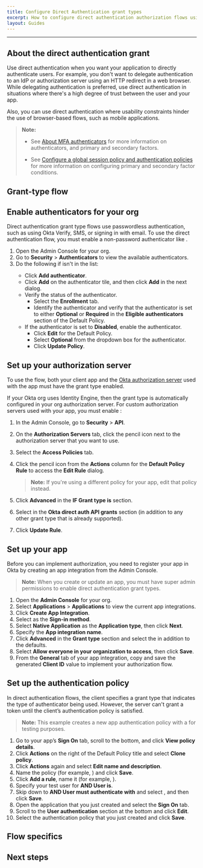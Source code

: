 ```yaml
---
title: Configure Direct Authentication grant types
excerpt: How to configure direct authentication authorization flows using primary factors and MFA
layout: Guides
---
```


<StackSnippet snippet="nutrition" />

---

## About the direct authentication <StackSnippet snippet="granttype" inline /> grant

Use direct authentication when you want your application to directly authenticate users. For example, you don't want to delegate authentication to an IdP or authorization server using an HTTP redirect in a web browser. While delegating authentication is preferred, use direct authentication in situations where there's a high degree of trust between the user and your app.

Also, you can use direct authentication where usability constraints hinder the use of browser-based flows, such as mobile applications.

<StackSnippet snippet="overview" />

> **Note:**
>
> * See [About MFA authenticators](https://help.okta.com/okta_help.htm?type=oie&id=csh-configure-authenticators) for more information on authenticators, and primary and secondary factors.
>
> * See [Configure a global session policy and authentication policies](https://developer.okta.com/docs/guides/configure-signon-policy/main/) for more information on configuring primary and secondary factor conditions.

## Grant-type flow

<StackSnippet snippet="flow-diagram"/>

## Enable authenticators for your org

Direct authentication grant type flows use passwordless authentication, such as using Okta Verify, SMS, or signing in with email. To use the direct authentication <StackSnippet snippet="granttype" inline /> flow, you must enable a non-password authenticator like <StackSnippet snippet="authenticator" inline />.

1. Open the Admin Console for your org.
1. Go to **Security** > **Authenticators** to view the available authenticators.
1. Do the following if <StackSnippet snippet="authenticator" inline /> isn't in the list:
    * Click **Add authenticator**.
    * Click **Add** on the authenticator tile, and then click **Add** in the next dialog.
    * Verify the status of the authenticator.
        * Select the **Enrollment** tab.
        * Identify the authenticator and verify that the authenticator is set to either **Optional** or **Required** in the **Eligible authenticators** section of the Default Policy.
    * If the authenticator is set to **Disabled**, enable the authenticator.
        * Click **Edit** for the Default Policy.
        * Select **Optional** from the dropdown box for the authenticator.
        * Click **Update Policy**.

## Set up your authorization server

To use the <StackSnippet snippet="granttype" inline /> flow, both your client app and the [Okta authorization server](/docs/concepts/auth-servers/) used with the app must have the <StackSnippet snippet="granttype" inline /> grant type enabled.

If your Okta org uses Identity Engine, then the <StackSnippet snippet="granttype" inline /> grant type is automatically configured in your org authorization server. For custom authorization servers used with your app, you must enable <StackSnippet snippet="granttype" inline />:

1. In the Admin Console, go to **Security** > **API**.
2. On the **Authorization Servers** tab, click the pencil icon next to the authorization server that you want to use.
3. Select the **Access Policies** tab.
4. Click the pencil icon from the **Actions** column for the **Default Policy Rule** to access the **Edit Rule** dialog.

    > **Note:** If you're using a different policy for your app, edit that policy instead.

5. Click **Advanced** in the **IF Grant type is** section.
6. Select **<StackSnippet snippet="granttype" inline />** in the **Okta direct auth API grants** section (in addition to any other grant type that is already supported).
7. Click **Update Rule**.

## Set up your app

Before you can implement authorization, you need to register your app in Okta by creating an app integration from the Admin Console.

> **Note:** When you create or update an app, you must have super admin permissions to enable direct authentication grant types.

1. Open the **Admin Console** for your org.
1. Select **Applications** > **Applications** to view the current app integrations.
1. Click **Create App Integration**.
1. Select **<StackSnippet snippet="sign-in-method" inline />** as the **Sign-in method**.
1. Select **Native Application** as the **Application type**, then click **Next**.
1. Specify the **App integration name**.
1. Click **Advanced** in the **Grant type** section and select the <StackSnippet snippet="setupappgt" inline /> in addition to the defaults.
1. Select **Allow everyone in your organization to access**, then click **Save**.
1. From the **General** tab of your app integration, copy and save the generated **Client ID** value to implement your authorization flow.

## Set up the authentication policy

In direct authentication flows, the client specifies a grant type that indicates the type of authenticator being used. However, the server can't grant a token until the client’s authentication policy is satisfied.

> **Note:** This example creates a new app authentication policy with a <StackSnippet snippet="noterule" inline /> for testing purposes.

1. Go to your app’s **Sign On** tab, scroll to the bottom, and click **View policy details**.
1. Click **Actions** on the right of the Default Policy title and select **Clone policy**.
1. Click **Actions** again and select **Edit name and description**.
1. Name the policy (for example, **<StackSnippet snippet="policyname" inline />**) and click **Save**.
1. Click **Add a rule**, name it (for example, **<StackSnippet snippet="rulename" inline />**).
1. Specify your test user for **AND User is**.
1. Skip down to **AND User must authenticate with** and select **<StackSnippet snippet="authwith" inline />**, and then click **Save**.
1. Open the application that you just created and select the **Sign On** tab.
1. Scroll to the **User authentication** section at the bottom and click **Edit**.
1. Select the authentication policy that you just created and click **Save**.

<StackSnippet snippet="setup-app" />

## Flow specifics

<StackSnippet snippet="use-flow" />

## Next steps

<StackSnippet snippet="nextsteps" />
